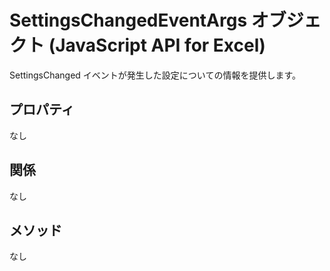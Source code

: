 # <a name="settingschangedeventargs-object-javascript-api-for-excel"></a>SettingsChangedEventArgs オブジェクト (JavaScript API for Excel)

SettingsChanged イベントが発生した設定についての情報を提供します。

## <a name="properties"></a>プロパティ

なし

## <a name="relationships"></a>関係
なし


## <a name="methods"></a>メソッド
なし

